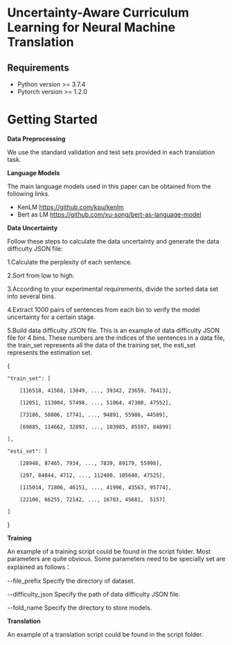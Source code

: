 # Uncertainty-Aware Curriculum Learning for Neural Machine Translation

## Requirements
- Python version >= 3.7.4
- Pytorch version >= 1.2.0

# Getting Started
**Data Preprocessing**

We use the standard validation and test sets provided in each translation task.

**Language Models**

The main language models used in this paper can be obtained from the following links.
- KenLM https://github.com/kpu/kenlm 
- Bert as LM https://github.com/xu-song/bert-as-language-model

**Data Uncertainty**

Follow these steps to calculate the data uncertainty and generate the data difficulty JSON file:

1.Calculate the perplexity of each sentence.

2.Sort from low to high.

3.According to your experimental requirements, divide the sorted data set into several bins.

4.Extract 1000 pairs of sentences from each bin to verify the model uncertainty for a certain stage.

5.Build data difficulty JSON file. This is an example of data difficulty JSON file for 4 bins. These numbers are the indices of the sentences in a data file, the train_set represents all the data of the training set, the esti_set represents the estimation set.

{

	"train_set": [
  
		[116518, 41568, 13049, ..., 39342, 23659, 76413], 
    
		[12051, 113004, 57498, ..., 51064, 47300, 47552], 
    
		[73186, 50806, 17741, ..., 94891, 55986, 44589],
    
		[69885, 114662, 32893, ..., 103985, 85597, 84899]
    
	],	
  
	"esti_set": [
  
		[28948, 87465, 7934, ..., 7839, 89179, 55998], 
    
		[297, 84844, 4712, ..., 112400, 105640, 47525], 
    
		[115014, 71806, 46151, ..., 41996, 43563, 95774], 
    
		[22106, 66255, 72142, ..., 16703, 45681,  5157]
    
	]
  
}

**Training**

An example of a training script could be found in the script folder. Most parameters are quite obvious. Some parameters need to be specially set are explained as follows：


--file_prefix	Specify the directory of dataset.

--difficulty_json Specify the path of data difficulty JSON file.

--fold_name	Specify the directory to store models.

**Translation**

An example of a translation script could be found in the script folder.

